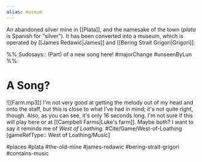 ```yaml
---
alias: museum
---
```


An abandoned silver mine in [[Plata]], and the namesake of the town (*plata* is Spanish for "silver"). It has been converted into a museum, which is operated by [[James Redawić|James]] and [[Bering Strait Grigori|Grigori]].

%%
Sudosays:: (Part) of a new song here!
#majorChange #unseenByLun 
%%
# A Song?
![[Farm.mp3]]
I'm not very good at getting the melody out of my head and onto the staff, but this is close to what I've had in mind; it's not quite right, though. Also, as you can see, it's only 16 seconds long. I'm not sure if this will play here or at [[Campbell Farms|Luke's farm]]. Maybe both? I want to say it reminds me of *West of Loathing*. #Cite/Game/West-of-Loathing [gameRefType:: West of Loathing/Music]

#places #plata #the-old-mine #james-redawic #bering-strait-grigori #contains-music 